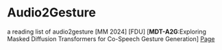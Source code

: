 # Audio2Gesture
a reading list of audio2gesture
[MM 2024] [FDU] [**MDT-A2G**:Exploring Masked Diffusion Transformers for Co-Speech Gesture Generation] [Page](https://xiaofenmao.github.io/web-project/MDT-A2G/)
